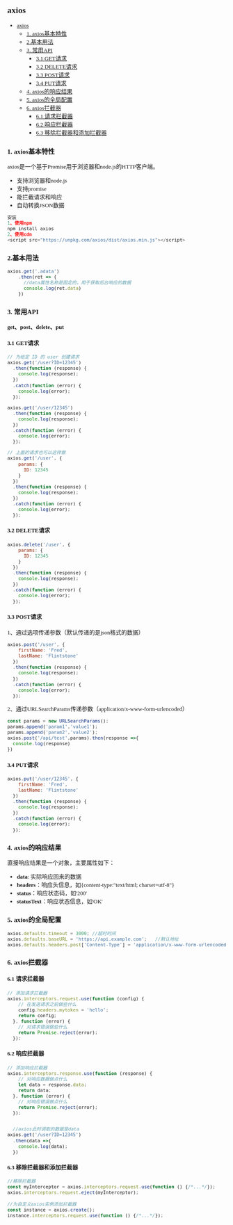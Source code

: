 <font face="微软雅黑" size="2">

## axios
- [axios](#axios)
  - [1. axios基本特性](#1-axios基本特性)
  - [2.基本用法](#2基本用法)
  - [3. 常用API](#3-常用api)
    - [3.1 GET请求](#31-get请求)
    - [3.2 DELETE请求](#32-delete请求)
    - [3.3 POST请求](#33-post请求)
    - [3.4 PUT请求](#34-put请求)
  - [4. axios的响应结果](#4-axios的响应结果)
  - [5. axios的全局配置](#5-axios的全局配置)
  - [6. axios拦截器](#6-axios拦截器)
    - [6.1 请求拦截器](#61-请求拦截器)
    - [6.2 响应拦截器](#62-响应拦截器)
    - [6.3 移除拦截器和添加拦截器](#63-移除拦截器和添加拦截器)
### 1. axios基本特性
axios是一个基于Promise用于浏览器和node.js的HTTP客户端。
- 支持浏览器和node.js
- 支持promise
- 能拦截请求和响应
- 自动转换JSON数据

```js
安装
1、使用npm
npm install axios
2、使用cdn
<script src="https://unpkg.com/axios/dist/axios.min.js"></script>
```
### 2.基本用法
```js
axios.get('.adata')
    .then(ret => {
      //data属性名称是固定的，用于获取后台响应的数据
      console.log(ret.data)
    })
```

### 3. 常用API
<strong>get、post、delete、put</strong>

#### 3.1 GET请求

```js
// 为给定 ID 的 user 创建请求
axios.get('/user?ID=12345')
  .then(function (response) {
    console.log(response);
  })
  .catch(function (error) {
    console.log(error);
  });

axios.get('/user/12345')
  .then(function (response) {
    console.log(response);
  })
  .catch(function (error) {
    console.log(error);
  });

// 上面的请求也可以这样做
axios.get('/user', {
    params: {
      ID: 12345
    }
  })
  .then(function (response) {
    console.log(response);
  })
  .catch(function (error) {
    console.log(error);
  });
```

#### 3.2 DELETE请求
```js
axios.delete('/user', {
    params: {
      ID: 12345
    }
  })
  .then(function (response) {
    console.log(response);
  })
  .catch(function (error) {
    console.log(error);
  });
```

#### 3.3 POST请求
1、通过选项传递参数（默认传递的是json格式的数据）
```js
axios.post('/user', {
    firstName: 'Fred',
    lastName: 'Flintstone'
  })
  .then(function (response) {
    console.log(response);
  })
  .catch(function (error) {
    console.log(error);
  });
```

2、通过URLSearchParams传递参数（application/x-www-form-urlencoded）
```js
const params = new URLSearchParams();
params.append('param1','value1');
params.append('param2','value2');
axios.post('/api/test',params).then(response =>{
  console.log(response)
})
```
#### 3.4 PUT请求

```js
axios.put('/user/12345', {
    firstName: 'Fred',
    lastName: 'Flintstone'
  })
  .then(function (response) {
    console.log(response);
  })
  .catch(function (error) {
    console.log(error);
  });
```
### 4. axios的响应结果
直接响应结果是一个对象，主要属性如下：
- **data**: 实际响应回来的数据
- **headers**：响应头信息，如{content-type:"text/html; charset=utf-8"}
- **status**：响应状态码，如'200'
- **statusText**：响应状态信息，如'OK'

### 5. axios的全局配置
```js
axios.defaults.timeout = 3000; //超时时间
axios.defaults.baseURL = 'https://api.example.com';   //默认地址
axios.defaults.headers.post['Content-Type'] = 'application/x-www-form-urlencoded';  //设置请求头
```
### 6. axios拦截器
#### 6.1 请求拦截器

```js
// 添加请求拦截器
axios.interceptors.request.use(function (config) {
    // 在发送请求之前做些什么
    config.headers.mytoken = 'hello';
    return config;
  }, function (error) {
    // 对请求错误做些什么
    return Promise.reject(error);
  });
```
#### 6.2 响应拦截器
```js
// 添加响应拦截器
axios.interceptors.response.use(function (response) {
    // 对响应数据做点什么
    let data = response.data;
    return data;
  }, function (error) {
    // 对响应错误做点什么
    return Promise.reject(error);
  });


  //axios此时调取的数据是data
axios.get('/user?ID=12345')
  .then(data =>{
    console.log(data);
  })
```
#### 6.3 移除拦截器和添加拦截器
```js
//移除拦截器
const myInterceptor = axios.interceptors.request.use(function () {/*...*/});
axios.interceptors.request.eject(myInterceptor);
```

```js
//为自定义axios实例添加拦截器
const instance = axios.create();
instance.interceptors.request.use(function () {/*...*/});

```

